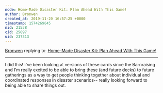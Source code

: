 ```yaml
---
node: Home-Made Disaster Kit: Plan Ahead With This Game!
author: Bronwen
created_at: 2019-11-20 16:57:25 +0000
timestamp: 1574269045
nid: 21538
cid: 25897
uid: 237313
---
```




[Bronwen](../profile/Bronwen) replying to: [Home-Made Disaster Kit: Plan Ahead With This Game!](../notes/Bronwen/11-20-2019/home-made-disaster-kit-plan-ahead-with-this-game)

----
I did this! I've been looking at versions of these cards since the Barnraising and I'm really excited to be able to bring these (and future decks) to future gatherings as a way to get people thinking together about individual and coordinated responses in disaster scenarios-- really looking forward to being able to share things out. 